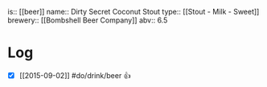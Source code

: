 is:: [[beer]]
name:: Dirty Secret Coconut Stout
type:: [[Stout - Milk - Sweet]]
brewery:: [[Bombshell Beer Company]]
abv:: 6.5

# Log
- [x] [[2015-09-02]] #do/drink/beer 👍
